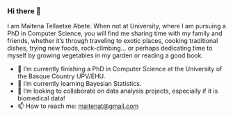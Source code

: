 ### Hi there 👋

I am Maitena Tellaetxe Abete. When not at University, where I am pursuing a PhD in Computer Science, you will find me sharing time with my family and friends, whether it’s through traveling to exotic places, cooking traditional dishes, trying new foods, rock-climbing... 
or perhaps dedicating time to myself by growing vegetables in my garden or reading a good book.

- 🔭 I’m currently finishing a PhD in Computer Science at the University of the Basque Country UPV/EHU.
- 🌱 I’m currently learning Bayesian Statistics.
- 👯 I’m looking to collaborate on data analysis projects, especially if it is biomedical data!
- 📫 How to reach me: maitenat@gmail.com

